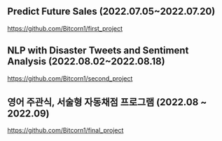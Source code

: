 ## Predict Future Sales (2022.07.05~2022.07.20)
https://github.com/Bitcorn1/first_project
## NLP with Disaster Tweets and Sentiment Analysis (2022.08.02~2022.08.18)
https://github.com/Bitcorn1/second_project
## 영어 주관식, 서술형 자동채점 프로그램 (2022.08 ~ 2022.09)
https://github.com/Bitcorn1/final_project

